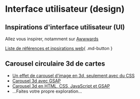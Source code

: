 # Interface utilisateur (design)

## Inspirations d'interface utilisateur (UI)

Allez vous inspirer, notamment sur [Awwwards](https://www.awwwards.com/)

[Liste de références et inpsirations web](.references-et-inpspirations.md){ .md-button }

## Carousel circulaire 3d de cartes

- [Un effet de carousel d'image en 3d, seulement avec du CSS](https://www.youtube.com/watch?v=yqaLSlPOUxM)
- [Carousel 3d avec GSAP](https://gsap.com/community/forums/topic/43001-3d-carousel-with-more-items/)
- [Carousel 3d en HTML, CSS, JavaScript et GSAP](https://www.youtube.com/watch?v=lxGwReGtKqs)
- ...Faites votre propre exploration...

